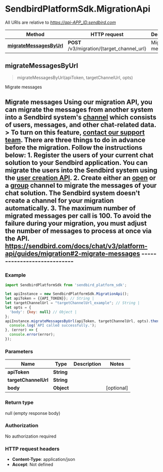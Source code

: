 # SendbirdPlatformSdk.MigrationApi

All URIs are relative to *https://api-APP_ID.sendbird.com*

Method | HTTP request | Description
------------- | ------------- | -------------
[**migrateMessagesByUrl**](MigrationApi.md#migrateMessagesByUrl) | **POST** /v3/migration/{target_channel_url} | Migrate messages



## migrateMessagesByUrl

> migrateMessagesByUrl(apiToken, targetChannelUrl, opts)

Migrate messages

## Migrate messages  Using our migration API, you can migrate the messages from another system into a Sendbird system&#39;s [channel](https://sendbird.com/docs/chat/v3/platform-api/guides/channel-types) which consists of users, messages, and other chat-related data.  &gt; To turn on this feature, [contact our support team](https://dashboard.sendbird.com/settings/contact_us).  There are three things to do in advance before the migration. Follow the instructions below:  1. Register the users of your current chat solution to your Sendbird application. You can migrate the users into the Sendbird system using the [user creation API](https://sendbird.com/docs/chat/v3/platform-api/guides/user#2-create-a-user). 2. Create either an [open](https://sendbird.com/docs/chat/v3/platform-api/guides/open-channel#2-create-a-channel) or a [group](https://sendbird.com/docs/chat/v3/platform-api/guides/group-channel#2-create-a-channel) channel to migrate the messages of your chat solution. The Sendbird system doesn&#39;t create a channel for your migration automatically. 3. The maximum number of migrated messages per call is 100. To avoid the failure during your migration, you must adjust the number of messages to process at once via the API.  https://sendbird.com/docs/chat/v3/platform-api/guides/migration#2-migrate-messages ----------------------------

### Example

```javascript
import SendbirdPlatformSdk from 'sendbird_platform_sdk';

let apiInstance = new SendbirdPlatformSdk.MigrationApi();
let apiToken = {{API_TOKEN}}; // String | 
let targetChannelUrl = "targetChannelUrl_example"; // String | 
let opts = {
  'body': {key: null} // Object | 
};
apiInstance.migrateMessagesByUrl(apiToken, targetChannelUrl, opts).then(() => {
  console.log('API called successfully.');
}, (error) => {
  console.error(error);
});

```

### Parameters


Name | Type | Description  | Notes
------------- | ------------- | ------------- | -------------
 **apiToken** | **String**|  | 
 **targetChannelUrl** | **String**|  | 
 **body** | **Object**|  | [optional] 

### Return type

null (empty response body)

### Authorization

No authorization required

### HTTP request headers

- **Content-Type**: application/json
- **Accept**: Not defined

